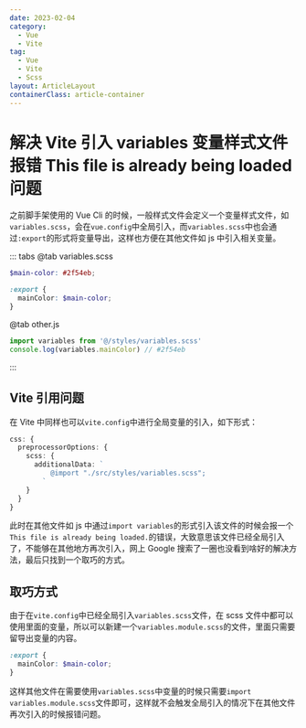 ```yaml
---
date: 2023-02-04
category:
  - Vue
  - Vite
tag:
  - Vue
  - Vite
  - Scss
layout: ArticleLayout
containerClass: article-container
---
```


# 解决 Vite 引入 variables 变量样式文件报错 This file is already being loaded 问题

之前脚手架使用的 Vue Cli 的时候，一般样式文件会定义一个变量样式文件，如`variables.scss`，会在`vue.config`中全局引入，而`variables.scss`中也会通过`:export`的形式将变量导出，这样也方便在其他文件如 js 中引入相关变量。

<!-- more -->

::: tabs
@tab variables.scss

```scss
$main-color: #2f54eb;

:export {
  mainColor: $main-color;
}
```

@tab other.js

```js
import variables from '@/styles/variables.scss'
console.log(variables.mainColor) // #2f54eb
```

:::

## Vite 引用问题

在 Vite 中同样也可以`vite.config`中进行全局变量的引入，如下形式：

```ts
css: {
  preprocessorOptions: {
    scss: {
      additionalData: `
          @import "./src/styles/variables.scss";
        `
    }
  }
}
```

此时在其他文件如 js 中通过`import variables`的形式引入该文件的时候会报一个`This file is already being loaded.`的错误，大致意思该文件已经全局引入了，不能够在其他地方再次引入，网上 Google 搜索了一圈也没看到啥好的解决方法，最后只找到一个取巧的方式。

## 取巧方式

由于在`vite.config`中已经全局引入`variables.scss`文件，在 scss 文件中都可以使用里面的变量，所以可以新建一个`variables.module.scss`的文件，里面只需要留导出变量的内容。

```scss
:export {
  mainColor: $main-color;
}
```

这样其他文件在需要使用`variables.scss`中变量的时候只需要`import` `variables.module.scss`文件即可，这样就不会触发全局引入的情况下在其他文件再次引入的时候报错问题。
